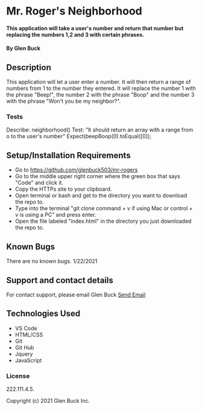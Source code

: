 # Mr. Roger's Neighborhood

#### This application will take a user's number and return that number but replacing the numbers 1,2 and 3 with certain phrases.

#### By Glen Buck

## Description

This application will let a user enter a number. It will then return a range of numbers from 1 to the number they entered. It will replace the number 1 with the phrase "Beep!", the number 2 with the phrase "Boop" and the number 3 with the phrase "Won't you be my neighbor?".

### Tests

Describe: neighborhood()
Test: "It should return an array with a range from o to the user's number"
Expect(beepBoop(0).toEqual([0]);

## Setup/Installation Requirements

- Go to https://github.com/glenbuck503/mr-rogers
- Go to the middle upper right corner where the green box that says "Code" and click it.
- Copy the HTTPs site to your clipboard.
- Open terminal or bash and get to the directory you want to download the repo to.
- Type into the terminal "git clone command + v if using Mac or control + v is using a PC" and press enter.
- Open the file labeled "index.html" in the directory you just downloaded the repo to.

## Known Bugs

There are no known bugs. 1/22/2021

## Support and contact details

For contact support, please email Glen Buck <a href = "mailto: glenbuck@gamil.com">Send Email</a>

## Technologies Used

- VS Code
- HTML/CSS
- Git
- Git Hub
- Jquery
- JavaScript

### License

222.111.4.5.

Copyright (c) 2021 Glen Buck Inc.
